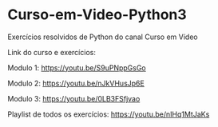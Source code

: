 # Curso-em-Video-Python3
 Exercícios resolvidos de Python do canal Curso em Vídeo
 
 Link do curso e exercícios:
 
 Modulo 1: https://youtu.be/S9uPNppGsGo
 
 Modulo 2: https://youtu.be/nJkVHusJp6E
 
 Modulo 3: https://youtu.be/0LB3FSfjvao
 
 Playlist de todos os exercícios: https://youtu.be/nIHq1MtJaKs
